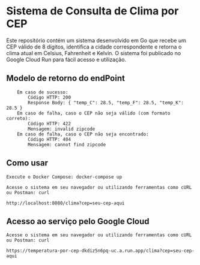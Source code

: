 # Sistema de Consulta de Clima por CEP #

Este repositório contém um sistema desenvolvido em Go que recebe um CEP válido de 8 dígitos, identifica a cidade correspondente e retorna o clima atual em Celsius, Fahrenheit e Kelvin. O sistema foi publicado no Google Cloud Run para fácil acesso e utilização.
## Modelo de retorno do endPoint ##
```
    Em caso de sucesso:
        Código HTTP: 200
        Response Body: { "temp_C": 28.5, "temp_F": 28.5, "temp_K": 28.5 }
    Em caso de falha, caso o CEP não seja válido (com formato correto):
        Código HTTP: 422
        Mensagem: invalid zipcode
    Em caso de falha, caso o CEP não seja encontrado:
        Código HTTP: 404
        Mensagem: cannot find zipcode
```

## Como usar ##

    Execute o Docker Compose: docker-compose up

    Acesse o sistema em seu navegador ou utilizando ferramentas como cURL ou Postman: curl
    
    http://localhost:8080/clima?cep=seu-cep-aqui
    
    

## Acesso ao serviço pelo Google Cloud ##

    Acesse o sistema em seu navegador ou utilizando ferramentas como cURL ou Postman: curl 

    https://temperatura-por-cep-dkdiz5n6pq-uc.a.run.app/clima?cep=seu-cep-aqui
    

